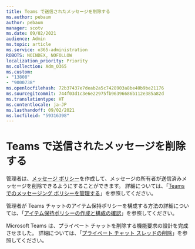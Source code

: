 ```yaml
---
title: Teams で送信されたメッセージを削除する
ms.author: pebaum
author: pebaum
manager: scotv
ms.date: 09/02/2021
audience: Admin
ms.topic: article
ms.service: o365-administration
ROBOTS: NOINDEX, NOFOLLOW
localization_priority: Priority
ms.collection: Adm_O365
ms.custom:
- "13808"
- "9000738"
ms.openlocfilehash: 72b37437e7deab2a5c7428903a8be40b9be21176
ms.sourcegitcommit: 744f03d1c3e6e22975fb96396686b112e385a82d
ms.translationtype: HT
ms.contentlocale: ja-JP
ms.lasthandoff: 09/02/2021
ms.locfileid: "59316398"
---
```

# <a name="delete-a-sent-message-in-teams"></a>Teams で送信されたメッセージを削除する

管理者は、[メッセージ ポリシー](https://admin.teams.microsoft.com/policies/messaging)を作成して、メッセージの所有者が送信済みメッセージを削除できるようにすることができます。 詳細については、「[Teams でのメッセージング ポリシーを管理する](https://docs.microsoft.com/microsoftteams/messaging-policies-in-teams)」を参照してください。

管理者が Teams チャットのアイテム保持ポリシーを構成する方法の詳細については、「[アイテム保持ポリシーの作成と構成の確認](https://docs.microsoft.com/microsoft-365/compliance/create-retention-policies)」を参照してください。 

Microsoft Teams は、プライベート チャットを削除する機能要求の設計を完成させました。 詳細については、「[プライベート チャット スレッドの削除](https://microsoftteams.uservoice.com/forums/555103-public/suggestions/33535006-delete-private-chat-threads)」を参照してください。